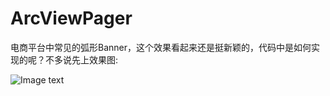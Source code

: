 # ArcViewPager
电商平台中常见的弧形Banner，这个效果看起来还是挺新颖的，代码中是如何实现的呢？不多说先上效果图:

![Image text](https://img-blog.csdn.net/201805091849208)
